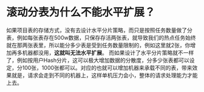 # 滚动分表为什么不能水平扩展？
如果项目表的存储方式，没有去设计水平分片策略，而只是按照任务数量做了分表，例如每张表存在500w数据，只保存存活两张表，就导致我们的热点任务始终就在那两张表里，所以能分多少表是受到任务数量限制的，例如这里就2张，你增加再多机器都没用，**这就叫无法水平扩展**。
而如果设计了水平分片策略就不一样了，例如按用户Hash分片，这可以极大增加数据的分散度，分多少张表都可以设定，分100张，1000张都可以。对应的也就可以增加机器来承载不同的表，带来效果就是，请求会走到不同的机器上，这样单机压力会小，整体的请求处理能力才能上去。